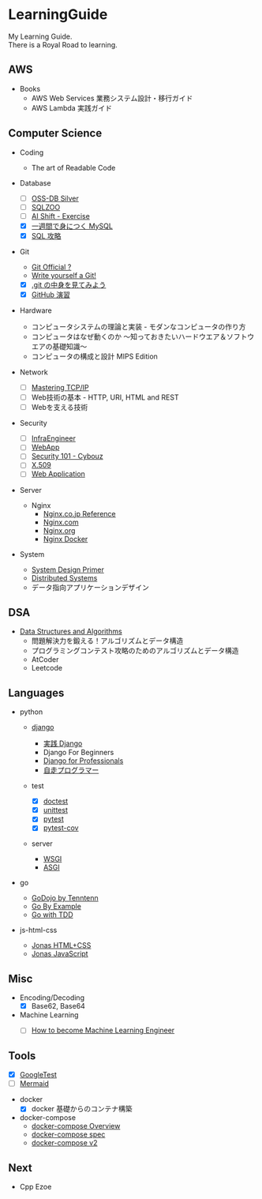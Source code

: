# LearningGuide

My Learning Guide.  
There is a Royal Road to learning.


## AWS

- Books
  - AWS Web Services 業務システム設計・移行ガイド
  - AWS Lambda 実践ガイド


## Computer Science

- Coding
  - The art of Readable Code

- Database
  - [ ] [OSS-DB Silver](https://github.com/Lootmann/LearningGuide/issues/70)
  - [ ] [SQLZOO](https://sqlzoo.net/wiki/SQL_Tutorial)
  - [ ] [AI Shift - Exercise](https://www.ai-shift.co.jp/techblog/1980)
  - [x] [一週間で身につく MySQL](http://web.sevendays-study.com/mysql/)
  - [x] [SQL 攻略](http://sql.main.jp/)

- Git
  - [Git Official ?](https://git-scm.com)
  - [Write yourself a Git!](https://wyag.thb.lt/)
  - [x] [.git の中身を見てみよう](https://qiita.com/tatane616/items/dbad66179754be57d2e2)
  - [x] [GitHub 演習](https://github.com/kaityo256/github)

- Hardware
  - コンピュータシステムの理論と実装 - モダンなコンピュータの作り方
  - コンピュータはなぜ動くのか ～知っておきたいハードウエア＆ソフトウエアの基礎知識～
  - コンピュータの構成と設計 MIPS Edition

- Network
  - [ ] [Mastering TCP/IP](https://github.com/Lootmann/LearningGuide/issues/31)
  - [ ] Web技術の基本 - HTTP, URI, HTML and REST
  - [ ] Webを支える技術

- Security
  - [ ] [InfraEngineer](https://toumasblog.org/infra-engineer-basic/#toc2)
  - [ ] [WebApp](https://speakerdeck.com/cybozuinsideout/web-application-overview-2021)
  - [ ] [Security 101 - Cybouz](https://speakerdeck.com/cybozuinsideout/security-2021)
  - [ ] [X.509](https://qiita.com/TakahikoKawasaki/items/4c35ac38c52978805c69)
  - [ ] [Web Application](https://speakerdeck.com/cybozuinsideout/web-application-overview-2021)

- Server
  - Nginx
    - [Nginx.co.jp Reference](https://www.nginx.co.jp/blog/what-is-nginx/)
    - [Nginx.com](https://www.nginx.com/)
    - [Nginx.org](https://nginx.org/en/docs)
    - [Nginx Docker](https://hub.docker.com/_/nginx)

- System
  - [System Design Primer](https://github.com/donnemartin/system-design-primer)
  - [Distributed Systems](https://www.distributed-systems.net/index.php/books/ds3/)
  - データ指向アプリケーションデザイン


## DSA

- [Data Structures and Algorithms](https://github.com/Lootmann/LearningGuide/issues/71)
  - 問題解決力を鍛える！アルゴリズムとデータ構造
  - プログラミングコンテスト攻略のためのアルゴリズムとデータ構造
  - AtCoder
  - Leetcode


## Languages

- python
  - [django](https://www.djangoproject.com/)
    - [実践 Django](https://github.com/Lootmann/LearningGuide/issues/58)
    - Django For Beginners
    - [Django for Professionals](https://github.com/Lootmann/LearningGuide/issues/66)
    - [自走プログラマー](https://github.com/Lootmann/LearningGuide/issues/72)

  - test
    - [x] [doctest](https://docs.python.org/ja/3/library/doctest.html)
    - [x] [unittest](https://docs.python.org/ja/3/library/unittest.html)
    - [x] [pytest](https://docs.pytest.org/)
    - [x] [pytest-cov](https://pytest-cov.readthedocs.io/en/latest/)

  - server
    - [WSGI](https://peps.python.org/pep-3333/)
    - [ASGI](https://asgi.readthedocs.io/en/latest/introduction.html)

- go
  - [GoDojo by Tenntenn](http://tenn.in/go)
  - [Go By Example](https://gobyexample.com/)
  - [Go with TDD](https://andmorefine.gitbook.io/learn-go-with-tests/)

- js-html-css
  - [Jonas HTML+CSS](https://github.com/Lootmann/LearningGuide/issues/37)
  - [Jonas JavaScript](https://github.com/Lootmann/LearningGuide/issues/36)


## Misc

- Encoding/Decoding
  - [x] Base62, Base64

- Machine Learning
  - [ ] [How to become Machine Learning Engineer](https://qiita.com/KangsooKim/items/8d987a7089297068477b)


## Tools

- [x] [GoogleTest](https://google.github.io/googletest/)
- [ ] [Mermaid](https://mermaid-js.github.io/mermaid/#/)

- docker
  - [x] docker 基礎からのコンテナ構築

- docker-compose
  - [docker-compose Overview](https://docs.docker.com/compose/)
  - [docker-compose spec](https://github.com/compose-spec/compose-spec/blob/master/spec.md)
  - [docker-compose v2](https://zenn.dev/miroha/articles/whats-docker-compose-v2)


## Next

- Cpp Ezoe
